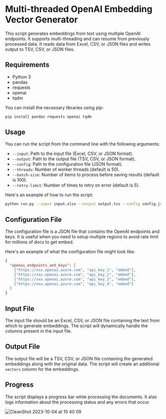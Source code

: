# Multi-threaded OpenAI Embedding Vector Generator

This script generates embeddings from text using multiple OpenAI endpoints. It supports multi-threading and can resume from previously processed data. It reads data from Excel, CSV, or JSON files and writes output to TSV, CSV, or JSON files.

## Requirements

- Python 3
- pandas
- requests
- openai
- tqdm

You can install the necessary libraries using pip:

```bash
pip install pandas requests openai tqdm
```

## Usage

You can run the script from the command line with the following arguments:

- `--input`: Path to the input file (Excel, CSV, or JSON format).
- `--output`: Path to the output file (TSV, CSV, or JSON format).
- `--config`: Path to the configuration file (JSON format).
- `--threads`: Number of worker threads (default is 50).
- `--batch-size`: Number of items to process before saving results (default is 100).
- `--retry-limit`: Number of times to retry on error (default is 5).

Here's an example of how to run the script:

```bash
python run.py --input input.xlsx --output output.tsv --config config.json --threads 100 --batch-size 200 --retry-limit 3
```

## Configuration File

The configuration file is a JSON file that contains the OpenAI endpoints and keys. It is useful when you need to setup multiple regions to avoid rate limit for millions of docs to get embed. 

Here's an example of what the configuration file might look like:

```json
{
  "openai_endpoints_and_keys": [
    ["https://xxx.openai.azure.com", "api_key_1", "embed"],
    ["https://xxx.openai.azure.com", "api_key_2", "embed"],
    ["https://xxx.openai.azure.com", "api_key_3", "embed"],
    ["https://xxx.openai.azure.com", "api_key_4", "embed"]
  ]
}
```

## Input File

The input file should be an Excel, CSV, or JSON file containing the text from which to generate embeddings. The script will dynamically handle the columns present in the input file.

## Output File

The output file will be a TSV, CSV, or JSON file containing the generated embeddings along with the original data. The script will create an additional `vectors` column for the embeddings.

## Progress

The script displays a progress bar while processing the documents. It also logs information about the processing status and any errors that occur.

![CleanShot 2023-10-04 at 10 40 09](https://github.com/yigitkonur/bulk-openai-embeddings-creator/assets/9989650/3e7bd6fd-b7c4-4b55-ba38-87e5ad3d140c)
